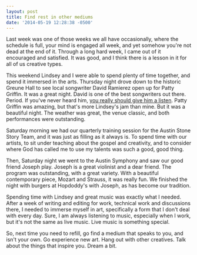 ```yaml
---
layout: post
title: Find rest in other mediums
date: '2014-05-19 12:28:38 -0500'
---
```

<p>Last week was one of those weeks we all have occasionally, where the schedule is full, your mind is engaged all week, and yet somehow you're not dead at the end of it. Through a long hard week, I came out of it encouraged and satisfied. It was good, and I think there is a lesson in it for all of us creative types.</p>
<p>This weekend Lindsey and I were able to spend plenty of time together, and spend it immersed in the arts. Thursday night drove down to the historic Greune Hall to see local songwriter David Ramierez open up for Patty Griffin. It was a great night. David is one of the best songwriters out there. Period. If you've never heard him, <a href="http://open.spotify.com/artist/4MBIFx8pthemIVuEJSgAxb">you really should give him a listen</a>. Patty Griffin was amazing, but that's more Lindsey's jam than mine. But it was a beautiful night. The weather was great, the venue classic, and both performances were outstanding.</p>
<p>Saturday morning we had our quarterly training session for the Austin Stone Story Team, and it was just as filling as it always is. To spend time with our artists, to sit under teaching about the gospel and creativity, and to consider where God has called me to use my talents was such a good, good thing.</p>
<p>Then, Saturday night we went to the Austin Symphony and saw our good friend Joseph play. Joseph is a great violinist and a dear friend. The program was outstanding, with a great variety. With a beautiful contemporary piece, Mozart and Strauss, it was really fun. We finished the night with burgers at Hopdoddy's with Joseph, as has become our tradition.</p>
<p>Spending time with Lindsey and great music was exactly what I needed. After a week of writing and editing for work, technical work and discussions there, I needed to immerse myself in art, specifically a form that I don't deal with every day. Sure, I am always listening to music, especially when I work, but it's not the same as live music. Live music is something special.</p>
<p>So, next time you need to refill, go find a medium that speaks to you, and isn't your own. Go experience new art. Hang out with other creatives. Talk about the things that inspire you. Dream a bit.</p>
